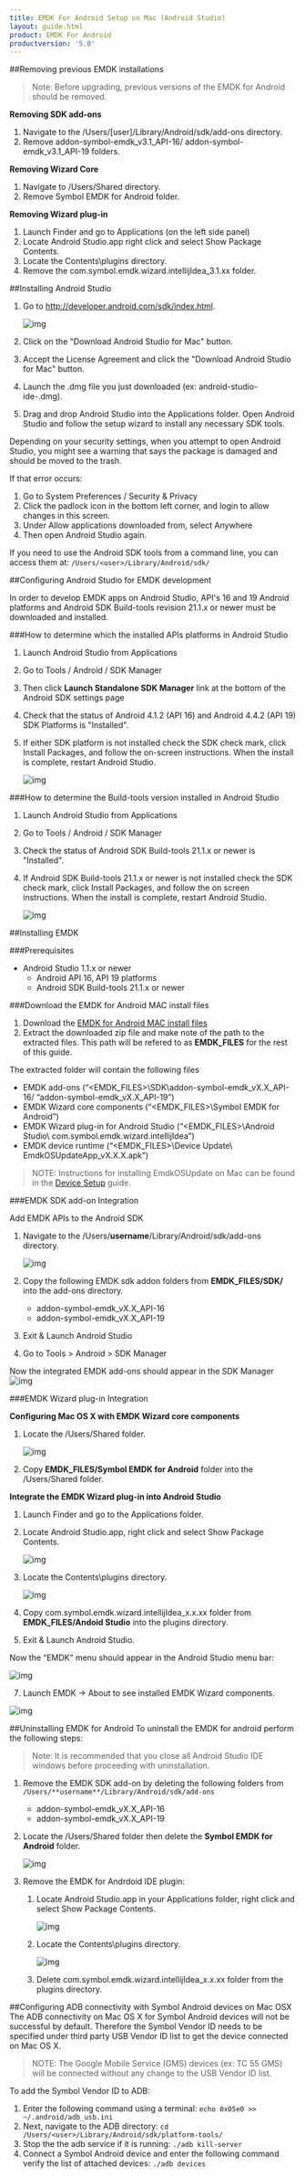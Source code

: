 ```yaml
---
title: EMDK For Android Setup on Mac (Android Studio)
layout: guide.html
product: EMDK For Android
productversion: '5.0'
---
```



##Removing previous EMDK installations
>Note: Before upgrading, previous versions of the EMDK for Android should be removed.

**Removing SDK add-ons**
1. Navigate to the /Users/[user]/Library/Android/sdk/add-ons directory.
2. Remove addon-symbol-emdk_v3.1_API-16/ addon-symbol-emdk_v3.1_API-19 folders.

**Removing Wizard Core**
1. Navigate to /Users/Shared directory.
2. Remove Symbol EMDK for Android folder.

**Removing Wizard plug-in**
1. Launch Finder and go to Applications (on the left side panel)
2. Locate Android Studio.app right click and select Show Package Contents.
2. Locate the Contents\plugins directory.
4. Remove the com.symbol.emdk.wizard.intellijIdea_3.1.xx folder.


##Installing Android Studio 

1. Go to http://developer.android.com/sdk/index.html.

	![img](../../images/setup/mac/image3.png)

2. Click on the "Download Android Studio for Mac" button.
3. Accept the License Agreement and click the "Download Android Studio for Mac" button.
4. Launch the .dmg file you just downloaded (ex: android-studio-ide-<version>.dmg).
5. Drag and drop Android Studio into the Applications folder.
Open Android Studio and follow the setup wizard to install any necessary SDK tools.

Depending on your security settings, when you attempt to open Android Studio, you might see a warning that says the package is damaged and should be moved to the trash.

If that error occurs:

1. Go to System Preferences / Security &amp; Privacy
2. Click the padlock icon in the bottom left corner, and login to allow changes in this screen.
3. Under Allow applications downloaded from, select Anywhere
4. Then open Android Studio again.

If you need to use the Android SDK tools from a command line, you can access them at:
`/Users/<user>/Library/Android/sdk/`


##Configuring Android Studio for EMDK development

In order to develop EMDK apps on Android Studio, API's 16 and 19 Android platforms and Android SDK Build-tools revision 21.1.x or newer must be downloaded and installed.

###How to determine which the installed APIs platforms  in Android Studio

1. Launch Android Studio from Applications
2. Go to Tools / Android / SDK Manager
3. Then click **Launch Standalone SDK Manager** link at the bottom of the Android SDK settings page
4. Check that the status of Android 4.1.2 (API 16) and Android 4.4.2 (API 19) SDK Platforms is "Installed".
5. If either SDK platform is not installed check the SDK check mark, click Install Packages, and follow the on-screen instructions. When the install is complete, restart Android Studio.

	![img](../../images/setup/mac/image4.png)


###How to determine the Build-tools version installed in Android Studio

1. Launch Android Studio from Applications
2. Go to Tools / Android / SDK Manager
3. Check the status of Android SDK Build-tools 21.1.x or newer is "Installed".
4. If Android SDK Build-tools 21.1.x or newer is not installed check the SDK check mark, click Install Packages, and follow the on screen instructions. When the install is complete, restart Android Studio.

	![img](../../images/setup/mac/image5.png)

##Installing EMDK

###Prerequisites

- Android Studio 1.1.x or newer
	- Android API 16, API 19 platforms
	- Android SDK Build-tools 21.1.x or newer	
	
###Download the EMDK for Android MAC install files

1. Download the [EMDK for Android MAC install files](/emdk-for-android/download)
2. Extract the downloaded zip file and make note of the path to the extracted files. This path will be refered to as **EMDK_FILES** for the rest of this guide.

The extracted folder will contain the following files
- EMDK add-ons (“<EMDK_FILES>\SDK\addon-symbol-emdk_vX.X_API-16/ “addon-symbol-emdk_vX.X_API-19”)
- EMDK Wizard core components (“<EMDK_FILES>\Symbol EMDK for Android”)
- EMDK Wizard plug-in for Android Studio (“<EMDK_FILES>\Android Studio\ com.symbol.emdk.wizard.intellijIdea”)
- EMDK device runtime (“<EMDK_FILES>\Device Update\ EmdkOSUpdateApp_vX.X.X.apk”)

>NOTE: Instructions for installing EmdkOSUpdate on Mac can be found in the [Device Setup](/emdk-for-android/5-0/guide/setupDevice) guide.

###EMDK SDK add-on Integration

Add EMDK APIs to the Android SDK
1. Navigate to the /Users/**username**/Library/Android/sdk/add-ons directory.

	![img](../../images/setup/mac/image6.png)

2. Copy the following EMDK sdk addon folders from **EMDK\_FILES/SDK/** into the add-ons directory.
	- addon-symbol-emdk\_vX.X_API-16
	- addon-symbol-emdk\_vX.X_API-19 

3. Exit & Launch Android Studio
4. Go to Tools > Android > SDK Manager

Now the integrated EMDK add-ons should appear in the SDK Manager
	![img](../../images/setup/mac/image8.png)

###EMDK Wizard plug-in Integration

**Configuring Mac OS X with EMDK Wizard core components**

1. Locate the /Users/Shared folder.

	![img](../../images/setup/mac/image10.png)

2. Copy **EMDK\_FILES/Symbol EMDK for Android** folder into the /Users/Shared folder.


**Integrate the EMDK Wizard plug-in into Android Studio**

1. Launch Finder and go to the Applications folder.

2. Locate Android Studio.app, right click and select Show Package Contents.

	![img](../../images/setup/mac/image13.png)

3. Locate the Contents\plugins directory.

	![img](../../images/setup/mac/image14.png)

4. Copy com.symbol.emdk.wizard.intellijIdea\_x.x.xx folder from **EMDK\_FILES/Andoid Studio** into the plugins directory.

5. Exit & Launch Android Studio.

Now the “EMDK” menu should appear in the Android Studio menu bar:

![img](../../images/setup/mac/image16.png)

7.	Launch EMDK -> About to see installed EMDK Wizard components.

![img](../../images/setup/mac/emdk_about.png)


##Uninstalling EMDK for Android
To uninstall the EMDK for android perform the following steps:

>Note: It is recommended that you close all Android Studio IDE windows before proceeding with uninstallation. 

1. Remove the EMDK SDK add-on by deleting the following folders from `/Users/**username**/Library/Android/sdk/add-ons`
	- addon-symbol-emdk\_vX.X_API-16
	- addon-symbol-emdk\_vX.X_API-19 
	
2.  Locate the /Users/Shared folder then delete the **Symbol EMDK for Android** folder.

	![img](../../images/setup/mac/image10.png)

3. Remove the EMDK for Andrdoid IDE plugin:

	1. Locate Android Studio.app in your Applications folder, right click and select Show Package Contents.

		![img](../../images/setup/mac/image13.png)

	2. Locate the Contents\plugins directory.

		![img](../../images/setup/mac/image14.png)

	3. Delete com.symbol.emdk.wizard.intellijIdea\_x.x.xx folder from the plugins directory.


##Configuring ADB connectivity with Symbol Android devices on Mac OSX
The ADB connectivity on Mac OS X for Symbol Android devices will not be successful by default. Therefore the Symbol Vendor ID needs to be specified under third party USB Vendor ID list to get the device connected on Mac OS X.

>NOTE: The Google Mobile Service (GMS) devices (ex: TC 55 GMS) will be connected without any change to the USB Vendor ID list.

To add the Symbol Vendor ID to ADB:

1. Enter the following command using a terminal: `echo 0x05e0 >> ~/.android/adb_usb.ini`
2. Next, navigate to the ADB directory: `cd /Users/<user>/Library/Android/sdk/platform-tools/`
3. Stop the the adb service if it is running: `./adb kill-server`
3. Connect a Symbol Android device and enter the following command verify the list of attached devices:
	`./adb devices`
















